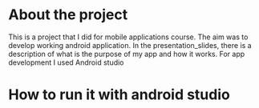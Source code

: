 # About the project
This is a project that I did for mobile applications course. The aim was to develop working android application. In the presentation_slides, there is a description of what is the purpose of my app and how it works. For app development I used Android studio
# How to run it with android studio

